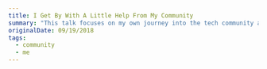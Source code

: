 ```yaml
---
title: I Get By With A Little Help From My Community
summary: "This talk focuses on my own journey into the tech community and my growth into a social person. It provides stories to try to encourage others to get more social."
originalDate: 09/19/2018
tags:
  - community
  - me
---
```

